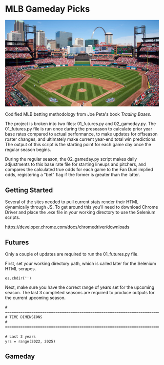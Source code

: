# MLB Gameday Picks

![image](https://github.com/bradybr/mlb_bet/blob/main/images/busch.jpg?)

Codified MLB betting methodology from Joe Peta's book _Trading Bases_.

The project is broken into two files: 01_futures.py and 02_gameday.py.  The 01_futures.py file is run once during the preseason to calculate prior year base rates compared to actual performance, to make updates for offseason roster changes, and ultimately make current year-end total win predictions.  The output of this script is the starting point for each game day once the regular season begins.

During the regular season, the 02_gameday.py script makes daily adjustments to this base rate file for starting lineups and pitchers, and compares the calculated true odds for each game to the Fan Duel implied odds, registering a "bet" flag if the former is greater than the latter.

## Getting Started
Several of the sites needed to pull current stats render their HTML dynamically through JS.  To get around this you'll need to download Chrome Driver and place the .exe file in your working directory to use the Selenium scripts. 

https://developer.chrome.com/docs/chromedriver/downloads


## Futures
Only a couple of updates are required to run the 01_futures.py file.  

First, set your working directory path, which is called later for the Selenium HTML scrapes.  
```
os.chdir('')
```

Next, make sure you have the correct range of years set for the upcoming season.  The last 3 completed seasons are required to produce outputs for the current upcoming season.
```
# =============================================================================
# TIME DIMENSIONS
# =============================================================================

# Last 3 years
yrs = range(2022, 2025)
```

## Gameday

